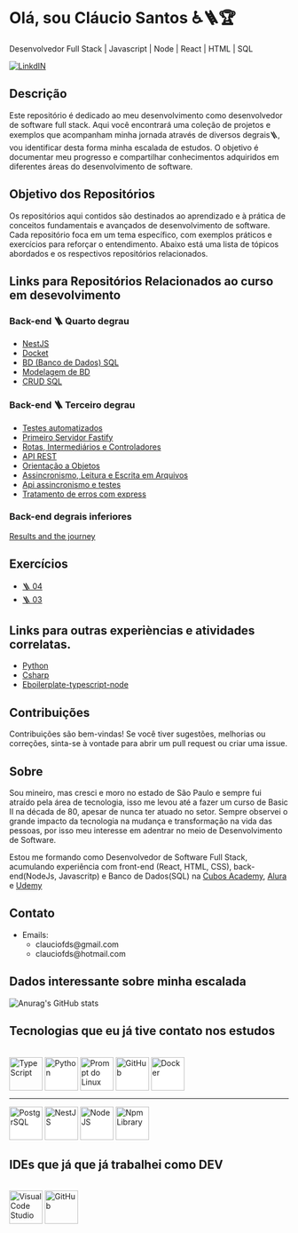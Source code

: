# Olá, sou Cláucio Santos ♿🪜🏆

Desenvolvedor Full Stack | Javascript | Node | React | HTML | SQL

[![LinkdIN](https://img.shields.io/badge/LinkedIn-0077B5?style=for-the-badge&logo=linkedin&logoColor=white)](https://www.linkedin.com/in/claucio-f-d-dos-santos-a2b46532/)

## Descrição

Este repositório é dedicado ao meu desenvolvimento como desenvolvedor de software full stack. Aqui você encontrará uma coleção de projetos e exemplos que acompanham minha jornada através de diversos degrais🪜, vou identificar desta forma minha escalada de estudos. O objetivo é documentar meu progresso e compartilhar conhecimentos adquiridos em diferentes áreas do desenvolvimento de software.

## Objetivo dos Repositórios

Os repositórios aqui contidos são destinados ao aprendizado e à prática de conceitos fundamentais e avançados de desenvolvimento de software. Cada repositório foca em um tema específico, com exemplos práticos e exercícios para reforçar o entendimento. Abaixo está uma lista de tópicos abordados e os respectivos repositórios relacionados.

## Links para Repositórios Relacionados ao curso em desevolvimento

### Back-end 🪜 Quarto degrau
- [NestJS](https://github.com/Clauciofds/TypeScript-newJorney/tree/main/modulo_04/aulas/12-introducao-nest-js)
- [Docket](https://github.com/Clauciofds/Intruducao_Type_Script/tree/main/modulo_04/aulas/01-introducao_docker_dockerCompose)
- [BD (Banco de Dados) SQL](https://github.com/Clauciofds/TypeScript-Journey/tree/main/modulo_04/aulas/03-consulta_SQL)
- [Modelagem de BD](https://github.com/Clauciofds/Intruducao_Type_Script/tree/main/modulo_04/aulas/04-modelagem_de_dados)
- [CRUD SQL](https://github.com/Clauciofds/Intruducao_Type_Script/tree/main/modulo_04/aulas/05-crud_sql)

### Back-end 🪜 Terceiro degrau
- [Testes automatizados](https://github.com/Clauciofds/TypeScript-Journey/tree/main/modulo_03/aulas/01-testes_automatizados)
- [Primeiro Servidor Fastify](https://github.com/Clauciofds/Intruducao_Type_Script/tree/main/modulo_03/aulas/02-primeiro_servidor_fastify)
- [Rotas, Intermediários e Controladores](https://github.com/Clauciofds/Intruducao_Type_Script/tree/main/modulo_03/aulas/04-rotas_itermediaria_controladores)
- [API REST](https://github.com/Clauciofds/Intruducao_Type_Script/tree/main/modulo_03/aulas/05-api_rest)
- [Orientação a Objetos](https://github.com/Clauciofds/Intruducao_Type_Script/tree/main/modulo_03/aulas/06-orientacao_objetos)
- [Assincronismo, Leitura e Escrita em Arquivos](https://github.com/Clauciofds/Intruducao_Type_Script/tree/main/modulo_03/aulas/08-assincronismo_leteitura_escrita_arq)
- [Api assincronismo e testes](https://github.com/Clauciofds/Intruducao_Type_Script/tree/main/modulo_03/aulas/09-api_assincronismo_testes)
- [Tratamento de erros com express](https://github.com/Clauciofds/Intruducao_Type_Script/tree/main/modulo_03/aulas/10-tratamento_de_erros_heran%C3%A7a_polimorfismo)

### Back-end degrais inferiores

[Results and the journey](https://github.com/Clauciofds/TypeScript-newJorney/tree/main)


## Exercícios
- [🪜 04](https://github.com/Clauciofds/TypeScript-newJorney/tree/main/modulo_04/exercicios)
- [🪜 03](https://github.com/Clauciofds/Intruducao_Type_Script/tree/main/modulo_03/exercicios)


## Links para outras experièncias e atividades correlatas.
- [Python](https://github.com/Clauciofds/Curso_Python_Introducao)
- [Csharp](https://github.com/Clauciofds/CSharp_Intruducao)
- [Eboilerplate-typescript-node ](https://github.com/Clauciofds/boilerplate-typescript-node)



## Contribuições

Contribuições são bem-vindas! Se você tiver sugestões, melhorias ou correções, sinta-se à vontade para abrir um pull request ou criar uma issue.

## Sobre

Sou mineiro, mas cresci e moro no estado de São Paulo e sempre fui atraído pela área de tecnologia, isso me levou até a fazer um curso de Basic II na década de 80, apesar de nunca ter atuado no setor. Sempre observei o grande impacto da tecnologia na mudança e transformação na vida das pessoas, por isso meu interesse em adentrar no meio de Desenvolvimento de Software.

Estou me formando como Desenvolvedor de Software Full Stack, acumulando experiência com front-end (React, HTML, CSS), back-end(NodeJs, Javascritp) e Banco de Dados(SQL)
na [Cubos Academy](https://cubos.academy/), [Alura](https://www.alura.com.br/) e [Udemy](https://www.udemy.com/pt/)

## Contato

- Emails: 
  - <div>clauciofds@gmail.com
  - <div>clauciofds@hotmail.com





## Dados interessante sobre minha escalada

![Anurag's GitHub stats](https://github-readme-stats.vercel.app/api?username=Clauciofds&show_icons=true&theme=radical)


## Tecnologias que eu já tive contato nos estudos
<div style="display: inline_block"><br/>
  <img align="center" alt="TypeScript" width="60" height="60" title="Type Script" src="https://cdn.jsdelivr.net/gh/devicons/devicon@latest/icons/typescript/typescript-plain.svg" />
  <img align="center" alt="Python" width="60" height="60" title="Python" style="background-color: #FFf;" src="https://cdn.jsdelivr.net/gh/devicons/devicon@latest/icons/python/python-original-wordmark.svg" />
  <img align="center" alt="Prompt do Linux" width="60" height="60" style="background-color: #FFFFFF;"  title="Prompt Linux" style="background-color: #4169;" src="https://cdn.jsdelivr.net/gh/devicons/devicon@latest/icons/linux/linux-original.svg" />
  <img align="center" alt="GitHub" width="60" height="60" title="GitHub" style="background-color: #FFFFFF;" src="https://cdn.jsdelivr.net/gh/devicons/devicon@latest/icons/github/github-original-wordmark.svg" />
  <img title="Docker" align="center" width="60" height="60" style="background-color: #FFFFFF;" src="https://cdn.jsdelivr.net/gh/devicons/devicon@latest/icons/docker/docker-original-wordmark.svg" />

  -------------------------------------
  <img title="PostgrSQL" aling="center" width="60" height="60" style="background-color: #FFFFFF;"  src="https://cdn.jsdelivr.net/gh/devicons/devicon@latest/icons/postgresql/postgresql-plain-wordmark.svg" />
  <img title="NestJS" aling="center" width="60" height="60" style="background-color: #FFFFFF;"  src="https://cdn.jsdelivr.net/gh/devicons/devicon@latest/icons/nestjs/nestjs-original.svg" />
  <img title="NodeJS" aling="center" width="60" height="60" style="background-color: #FFFFFF;"  src="https://cdn.jsdelivr.net/gh/devicons/devicon@latest/icons/nodejs/nodejs-plain-wordmark.svg" />
  <img title="Npm Library" aling="center" width="60" height="60" style="background-color: #FFFFFF;"  src="https://cdn.jsdelivr.net/gh/devicons/devicon@latest/icons/npm/npm-original-wordmark.svg" />

</div>




## IDEs que já que já trabalhei como DEV
<div style="display: inline_block"><br/>
<img align="center" alt="Visual Code Studio" width="60" height="60" title="Visual Code Studio" src="https://cdn.jsdelivr.net/gh/devicons/devicon@latest/icons/visualstudio/visualstudio-original.svg" />
<img align="center" alt="GitHub" width="60" height="60" title="Pycharm" src="https://cdn.jsdelivr.net/gh/devicons/devicon@latest/icons/pycharm/pycharm-original.svg" />
</div><br/>